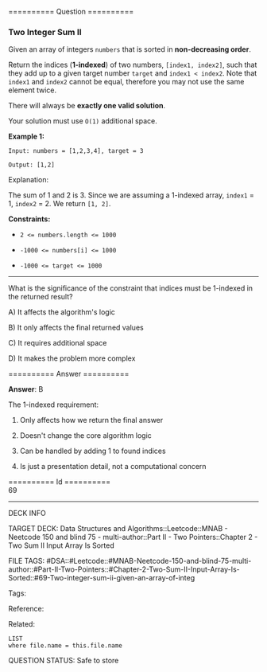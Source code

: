 ========== Question ==========  

### Two Integer Sum II

Given an array of integers `numbers` that is sorted in **non-decreasing order**.

Return the indices (**1-indexed**) of two numbers, `[index1, index2]`, such that they add up to a given target number `target` and `index1 < index2`. Note that `index1` and `index2` cannot be equal, therefore you may not use the same element twice.

There will always be **exactly one valid solution**.

Your solution must use `O(1)` additional space.

**Example 1:**

```
Input: numbers = [1,2,3,4], target = 3

Output: [1,2]
```

Explanation:

The sum of 1 and 2 is 3. Since we are assuming a 1-indexed array, `index1` = 1, `index2` = 2. We return `[1, 2]`.

**Constraints:**

-   `2 <= numbers.length <= 1000`

-   `-1000 <= numbers[i] <= 1000`

-   `-1000 <= target <= 1000`

---

What is the significance of the constraint that indices must be 1-indexed in the returned result?

A) It affects the algorithm's logic

B) It only affects the final returned values

C) It requires additional space

D) It makes the problem more complex  

========== Answer ==========  

**Answer**: B

The 1-indexed requirement:

1. Only affects how we return the final answer

2. Doesn't change the core algorithm logic

3. Can be handled by adding 1 to found indices

4. Is just a presentation detail, not a computational concern

========== Id ==========  
69

---

DECK INFO

TARGET DECK: Data Structures and Algorithms::Leetcode::MNAB - Neetcode 150 and blind 75 - multi-author::Part II - Two Pointers::Chapter 2 - Two Sum II Input Array Is Sorted

FILE TAGS: #DSA::#Leetcode::#MNAB-Neetcode-150-and-blind-75-multi-author::#Part-II-Two-Pointers::#Chapter-2-Two-Sum-II-Input-Array-Is-Sorted::#69-Two-integer-sum-ii-given-an-array-of-integ

Tags:

Reference:

Related:

```dataview
LIST
where file.name = this.file.name
```

QUESTION STATUS: Safe to store

